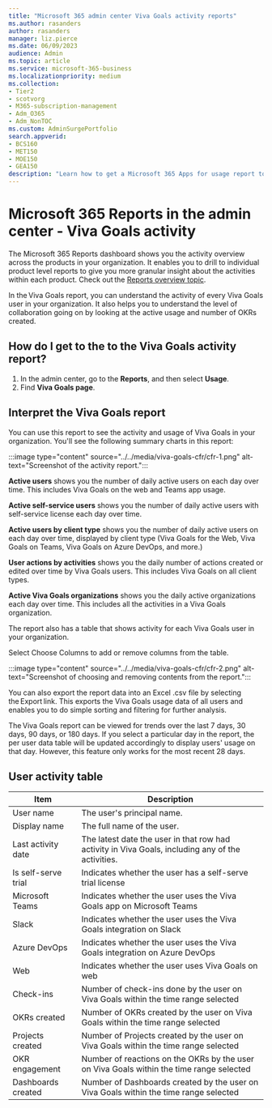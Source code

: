 ```yaml
---
title: "Microsoft 365 admin center Viva Goals activity reports"
ms.author: rasanders
author: rasanders
manager: liz.pierce
ms.date: 06/09/2023
audience: Admin
ms.topic: article
ms.service: microsoft-365-business
ms.localizationpriority: medium
ms.collection:
- Tier2
- scotvorg
- M365-subscription-management
- Adm_O365
- Adm_NonTOC
ms.custom: AdminSurgePortfolio
search.appverid:
- BCS160
- MET150
- MOE150
- GEA150
description: "Learn how to get a Microsoft 365 Apps for usage report to learn more about user adoption of Viva Goals."
---
```


# Microsoft 365 Reports in the admin center - Viva Goals activity

The Microsoft 365 Reports dashboard shows you the activity overview across the products in your organization. It enables you to drill to individual product level reports to give you more granular insight about the activities within each product. Check out the [Reports overview topic](activity-reports.md). 

In the Viva Goals report, you can understand the activity of every Viva Goals user in your organization. It also helps you to understand the level of collaboration going on by looking at the active usage and number of OKRs created. 

## How do I get to the to the Viva Goals activity report?

1. In the admin center, go to the **Reports**, and then select **Usage**. 
2. Find **Viva Goals page**.

## Interpret the Viva Goals report 

You can use this report to see the activity and usage of Viva Goals in your organization. You'll see the following summary charts in this report:  

:::image type="content" source="../../media/viva-goals-cfr/cfr-1.png" alt-text="Screenshot of the activity report.":::

**Active users** shows you the number of daily active users on each day over time. This includes Viva Goals on the web and Teams app usage.

**Active self-service users** shows you the number of daily active users with self-service license each day over time.

**Active users by client type** shows you the number of daily active users on each day over time, displayed by client type (Viva Goals for the Web, Viva Goals on Teams,  Viva Goals on Azure DevOps, and more.)

**User actions by activities** shows you the daily number of actions created or edited over time by Viva Goals users. This includes Viva Goals on all client types.

**Active Viva Goals organizations** shows you the daily active organizations each day over time. This includes all the activities in a Viva Goals organization.

The report also has a table that shows activity for each Viva Goals user in your organization. 

Select Choose Columns to add or remove columns from the table.

:::image type="content" source="../../media/viva-goals-cfr/cfr-2.png" alt-text="Screenshot of choosing and removing contents from the report.":::

You can also export the report data into an Excel .csv file by selecting the Export link. This exports the Viva Goals usage data of all users and enables you to do simple sorting and filtering for further analysis. 

The Viva Goals report can be viewed for trends over the last 7 days, 30 days, 90 days, or 180 days. If you select a particular day in the report, the per user data table will be updated accordingly to display users' usage on that day. However, this feature only works for the most recent 28 days. 

## User activity table 

|Item  |Description  |
|---------|---------|
|User name      |The user's principal name.          |
|Display name      |The full name of the user.         |
|Last activity date      |The latest date the user in that row had activity in Viva Goals, including any of the activities.          |
|Is self-serve trial      |Indicates whether the user has a self-serve trial license          |
|Microsoft Teams      |Indicates whether the user uses the Viva Goals app on Microsoft Teams          |
|Slack     |Indicates whether the user uses the Viva Goals integration on Slack          |
|Azure DevOps      |Indicates whether the user uses the Viva Goals integration on Azure DevOps          |
|Web     |Indicates whether the user uses Viva Goals on web          |
|Check-ins      |Number of check-ins done by the user on Viva Goals within the time range selected          |
|OKRs created      |Number of OKRs created by the user on Viva Goals within the time range selected          |
|Projects created      |Number of Projects created by the user on Viva Goals within the time range selected          |
|OKR engagement      |Number of reactions on the OKRs by the user on Viva Goals within the time range selected          |
|Dashboards created      |Number of Dashboards created by the user on Viva Goals within the time range selected          |
